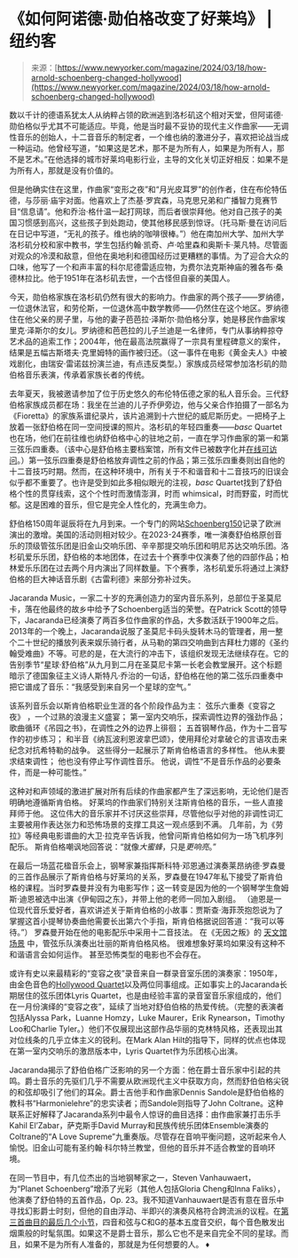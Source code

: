 <!--yml

category: 未分类

date: 2024-05-27 14:53:48

-->

# 《如何阿诺德·勋伯格改变了好莱坞》 | 纽约客

> 来源：[https://www.newyorker.com/magazine/2024/03/18/how-arnold-schoenberg-changed-hollywood](https://www.newyorker.com/magazine/2024/03/18/how-arnold-schoenberg-changed-hollywood)

数以千计的德语系犹太人从纳粹占领的欧洲逃到洛杉矶这个相对天堂，但阿诺德·勋伯格似乎尤其不可能适应。毕竟，他是当时最不妥协的现代主义作曲家——无调性音乐的创始人，十二音音乐的制定者，一个维也纳的激进分子，喜欢把论战当成一种运动。他曾经写道，“如果这是艺术，那不是为所有人，如果是为所有人，那不是艺术。”在他选择的城市好莱坞电影行业，主导的文化关切正好相反：如果不是为所有人，那就是没有价值的。

但是他确实住在这里，作曲家“变形之夜”和“月光皮耳罗”的创作者，住在布伦特伍德，与莎丽·庙宇对面。他喜欢上了杰基·罗宾森，马克思兄弟和广播智力竞赛节目“信息请”。他和乔治·格什温一起打网球，而后者很崇拜他。他对自己孩子的美国习惯感到高兴，这些孩子到处跑动，使其他移民感到惊讶。（托马斯·曼在访问后在日记中写道，“无礼的孩子。维也纳的咖啡很棒。”）他在南加州大学、加州大学洛杉矶分校和家中教书，学生包括约翰·凯奇、卢·哈里森和奥斯卡·莱凡特。尽管面对观众的冷漠和敌意，但他在奥地利和德国经历过更糟糕的事情。为了迎合大众的口味，他写了一个和声丰富的科尔尼德雷适应物，为费尔法克斯神庙的雅各布·桑德林拉比。他于1951年在洛杉矶去世，一个古怪但自豪的美国人。

今天，勋伯格家族在洛杉矶仍然有很大的影响力。作曲家的两个孩子——罗纳德，一位退休法官，和劳伦斯，一位退休高中数学教师——仍然住在这个地区。罗纳德住在他父亲的房子里，与他的妻子芭芭拉·泽斯尔·勋伯格分享，她是移民作曲家埃里克·泽斯尔的女儿。罗纳德和芭芭拉的儿子兰迪是一名律师，专门从事纳粹掠夺艺术品的追索工作；2004年，他在最高法院赢得了一宗具有里程碑意义的案件，结果是五幅古斯塔夫·克里姆特的画作被归还。（这一事件在电影《黄金夫人》中被戏剧化，由瑞安·雷诺兹扮演兰迪，有点违反类型。）家族成员经常参加洛杉矶的勋伯格音乐表演，传承着家族长者的传统。

去年夏天，我被邀请参加了位于历史悠久的布伦特伍德之家的私人音乐会。三代舒伯格家族成员都在场：我坐在兰迪的儿子乔伊旁边，他与父亲合作拍摄了一部名为《Fioretta》的家族系谱纪录片，该片追溯到十六世纪的威尼斯历史。一把椅子上放着一张舒伯格在同一空间授课的照片。洛杉矶的年轻四重奏——*basc* Quartet也在场，他们在前往维也纳舒伯格中心的驻地之前，一直在学习作曲家的第一和第三弦乐四重奏。（该中心是舒伯格主要档案馆，所有文件已被数字化并[在线可访问](https://www.schoenberg.at/index.php/en/archiv-2/informationen)。）第一弦乐四重奏是舒伯格放弃调性之前的作品；第三弦乐四重奏则出自他的十二音技巧时期。然而，在这种环境中，所有关于不和谐音和十二音技巧的旧误会似乎都不重要了。也许是受到如此多相似眼光的注视，*basc* Quartet找到了舒伯格个性的贯穿线索，这个个性时而激情澎湃，时而 whimsical，时而野蛮，时而忧郁。这是困难的音乐，但它是完全人性化的，充满生命力。

舒伯格150周年诞辰将在九月到来。一个专门的网站[Schoenberg150](https://www.schoenberg150.at/index.php/en/)记录了欧洲演出的激增。美国的活动则相对较少。在2023-24赛季，唯一演奏舒伯格原创音乐的顶级管弦乐团是旧金山交响乐团、辛辛那提交响乐团和明尼苏达交响乐团。洛杉矶爱乐乐团，舒伯格的本地团体，在过去十个赛季中仅演奏了他的四部作品；柏林爱乐乐团在过去两个月内演出了同样数量。下个赛季，洛杉矶爱乐将通过上演舒伯格的巨大神话音乐剧《古雷利德》来部分弥补过失。

Jacaranda Music，一家二十岁的充满创造力的室内音乐系列，总部位于圣莫尼卡，落在他最终的故乡中给予了Schoenberg适当的荣誉。在Patrick Scott的领导下，Jacaranda已经演奏了两百多位作曲家的作品，大多数活跃于1900年之后。2013年的一个晚上，Jacaranda说服了圣莫尼卡码头旋转木马的管理者，用一整个二十世纪的播放列表来娱乐骑行者，从马勒的第四交响曲到古拜杜力娜的《圣约翰受难曲》不等。可悲的是，在大流行的冲击下，该组织发现无法继续存在。它的告别季节“星球·舒伯格”从九月到二月在圣莫尼卡第一长老会教堂展开。这个标题暗示了德国象征主义诗人斯特凡·乔治的一句话，舒伯格在他的第二弦乐四重奏中把它谱成了音乐：“我感受到来自另一个星球的空气。”

该系列音乐会以斯肯伯格职业生涯的各个阶段作品为主： 弦乐六重奏《变容之夜》 ，一个过熟的浪漫主义盛宴； 第一室内交响乐，探索调性边界的强劲作品； 歌曲循环《吊园之书》，在调性之外的边界上徘徊； 五首钢琴作品，作为十二音写作的初步练习； 和半音《纳瓦波利恩波拿巴颂》，使用拜伦对拿破仑的言语攻击来纪念对抗希特勒的战争。 这些得分一起展示了斯肯伯格语言的多样性。 他从未要求结束调性； 他也没有停止写作调性音乐。 他说，调性“不是音乐作品的必要条件，而是一种可能性。”

这种对和声领域的激进扩展对所有后续的作曲家都产生了深远影响，无论他们是否明确地遵循斯肯伯格。 好莱坞的作曲家们特别关注斯肯伯格的音乐，一些人直接拜师于他。 这位伟大的音乐家并不讨厌这些崇拜，尽管他似乎对他的非调性词汇主要被用作表达张力和恐怖场景的支撑工具这一观点感到不满。 几年前，为《劳拉》等经典电影谱曲的大卫·拉克辛告诉我，他曾问斯肯伯格如何为一场飞机序列配乐。 斯肯伯格嘲讽地回答说：“就像*大蜜蜂*，只是*更响亮*。”

在最后一场蓝花楹音乐会上，钢琴家兼指挥斯科特·邓恩通过演奏莱昂纳德·罗森曼的三首作品展示了斯肯伯格与好莱坞的关系，罗森曼在1947年私下接受了斯肯伯格的课程。当时罗森曼并没有为电影写作；这一转变是因为他的一个钢琴学生詹姆斯·迪恩被选中出演《伊甸园之东》，并带上他的老师一同加入剧组。 （迪恩是一位现代音乐爱好者，喜欢讲述关于斯肯伯格的小故事：贾斯查·海菲茨抱怨说为了掌握这首小提琴协奏曲他需要长出第六个手指，斯肯伯格据说回答道：“我可以等待。”） 罗森曼开始在他的电影配乐中采用十二音技法。 在《无因之叛》的 [天文馆场景](https://www.youtube.com/watch?v=fjKwWcMHVXs) 中，管弦乐队演奏出壮丽的斯肯伯格风格。 很难想象好莱坞如果没有这种不和谐语言会如何运作。 甚至恐怖类型的电影也不会存在。

或许有史以来最精彩的“变容之夜”录音来自一群录音室乐团的演奏家：1950年，由金色音色的[Hollywood Quartet](https://www.youtube.com/watch?v=6NlMeeOXH-w)以及两位同事组成。正如事实上的Jacaranda长期居住的弦乐团体Lyris Quartet，也是由经验丰富的录音室音乐家组成的，他们在一月份演绎的“变容之夜”，延续了当地对舒伯伯格的热爱传统。（完整的表演者包括Alyssa Park，Luanne Homzy，Luke Maurer，Erik Rynearson，Timothy Loo和Charlie Tyler。）他们不仅展现出这部作品华丽的克林特风格，还表现出其对位线条的几乎立体主义的锐利。在Mark Alan Hilt的指导下，同样的优点也体现在第一室内交响乐的激昂版本中，Lyris Quartet作为乐团核心出演。

Jacaranda揭示了舒伯伯格广泛影响的另一个方面：他在爵士音乐家中引起的共鸣。爵士音乐的先驱们几乎不需要从欧洲现代主义中获取方向，然而舒伯伯格尖锐的和弦却吸引了他们的耳朵。爵士吉他手和作曲家Dennis Sandole是舒伯伯格的教科书“Harmonielehre”的忠实读者；而Sandole则指导了John Coltrane。这种联系正好解释了Jacaranda系列中最令人惊讶的曲目选择：由作曲家兼打击乐手Kahil El’Zabar，萨克斯手David Murray和民族传统乐团体Ensemble演奏的Coltrane的“A Love Supreme”九重奏版。尽管存在音响平衡问题，这听起来令人愉悦。旧金山可能有圣约翰·科尔特兰教堂，但他的音乐并不适合教堂的音响环境。

在同一节目中，有几位杰出的当地钢琴家之一，Steven Vanhauwaert，为“Planet Schoenberg”增添了光彩（其他人包括Gloria Cheng和Inna Faliks），他演奏了舒伯特的五首作品，Op. 23。我不知道Vanhauwaert是否有意在音乐中寻找幻影爵士时刻，但他的自由浮动、半即兴的演奏风格符合跨流派的议程。在[第三首曲目的最后几个小节](https://www.youtube.com/watch?v=XoyJFHtQiBU&t=374s)，四音和弦与C和G的基本五度音交织，每个音色散发出烟熏般的时髦氛围。如果这不是爵士音乐，那么它也不是来自完全不同的星球。而且，如果不是为所有人准备的，那就是为任何想要的人。 ♦
